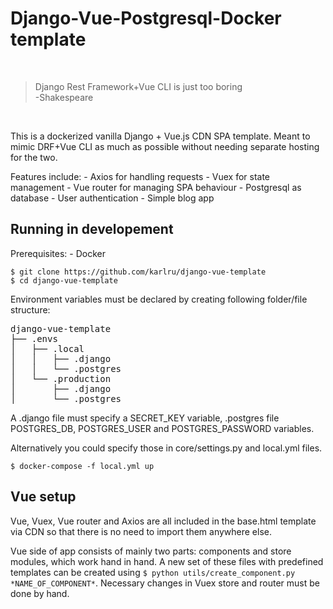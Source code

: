 # Django-Vue-Postgresql-Docker template

&nbsp;

> Django Rest Framework+Vue CLI is just too boring <br/>
> -Shakespeare

&nbsp;

This is a dockerized vanilla Django + Vue.js CDN SPA template. Meant to mimic DRF+Vue CLI as much as possible without needing separate hosting for the two. 

Features include:
	- Axios for handling requests
	- Vuex for state management
	- Vue router for managing SPA behaviour
	- Postgresql as database
	- User authentication
	- Simple blog app

## Running in developement

Prerequisites:
	- Docker

```
$ git clone https://github.com/karlru/django-vue-template
$ cd django-vue-template
```

Environment variables must be declared by creating following folder/file structure:

<pre>
django-vue-template
├── .envs
│   ├── .local
│   │   ├── .django
│   │   └── .postgres
│   └── .production
│       ├── .django
│       └── .postgres
</pre>

A .django file must specify a SECRET_KEY variable, .postgres file POSTGRES_DB, POSTGRES_USER and POSTGRES_PASSWORD variables.

Alternatively you could specify those in core/settings.py and local.yml files.

```
$ docker-compose -f local.yml up
```


## Vue setup

Vue, Vuex, Vue router and Axios are all included in the base.html template via CDN so that there is no need to import them anywhere else. 

Vue side of app consists of mainly two parts: components and store modules, which work hand in hand. A new set of these files with predefined templates can be created using `$ python utils/create_component.py *NAME_OF_COMPONENT*`.
Necessary changes in Vuex store and router must be done by hand.
